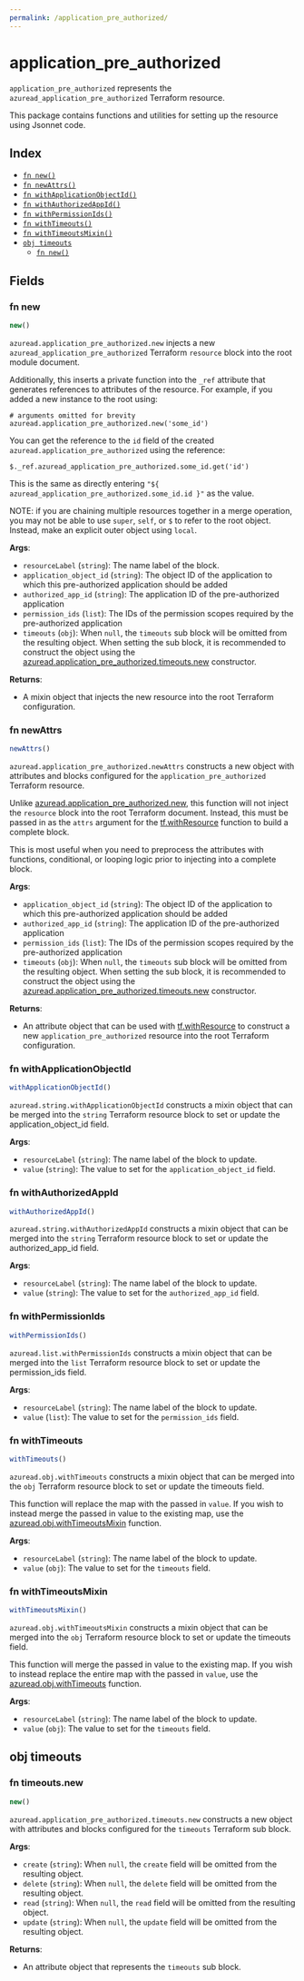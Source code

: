 ```yaml
---
permalink: /application_pre_authorized/
---
```


# application_pre_authorized

`application_pre_authorized` represents the `azuread_application_pre_authorized` Terraform resource.



This package contains functions and utilities for setting up the resource using Jsonnet code.


## Index

* [`fn new()`](#fn-new)
* [`fn newAttrs()`](#fn-newattrs)
* [`fn withApplicationObjectId()`](#fn-withapplicationobjectid)
* [`fn withAuthorizedAppId()`](#fn-withauthorizedappid)
* [`fn withPermissionIds()`](#fn-withpermissionids)
* [`fn withTimeouts()`](#fn-withtimeouts)
* [`fn withTimeoutsMixin()`](#fn-withtimeoutsmixin)
* [`obj timeouts`](#obj-timeouts)
  * [`fn new()`](#fn-timeoutsnew)

## Fields

### fn new

```ts
new()
```


`azuread.application_pre_authorized.new` injects a new `azuread_application_pre_authorized` Terraform `resource`
block into the root module document.

Additionally, this inserts a private function into the `_ref` attribute that generates references to attributes of the
resource. For example, if you added a new instance to the root using:

    # arguments omitted for brevity
    azuread.application_pre_authorized.new('some_id')

You can get the reference to the `id` field of the created `azuread.application_pre_authorized` using the reference:

    $._ref.azuread_application_pre_authorized.some_id.get('id')

This is the same as directly entering `"${ azuread_application_pre_authorized.some_id.id }"` as the value.

NOTE: if you are chaining multiple resources together in a merge operation, you may not be able to use `super`, `self`,
or `$` to refer to the root object. Instead, make an explicit outer object using `local`.

**Args**:
  - `resourceLabel` (`string`): The name label of the block.
  - `application_object_id` (`string`): The object ID of the application to which this pre-authorized application should be added
  - `authorized_app_id` (`string`): The application ID of the pre-authorized application
  - `permission_ids` (`list`): The IDs of the permission scopes required by the pre-authorized application
  - `timeouts` (`obj`):  When `null`, the `timeouts` sub block will be omitted from the resulting object. When setting the sub block, it is recommended to construct the object using the [azuread.application_pre_authorized.timeouts.new](#fn-application_pre_authorizedtimeoutsnew) constructor.

**Returns**:
- A mixin object that injects the new resource into the root Terraform configuration.


### fn newAttrs

```ts
newAttrs()
```


`azuread.application_pre_authorized.newAttrs` constructs a new object with attributes and blocks configured for the `application_pre_authorized`
Terraform resource.

Unlike [azuread.application_pre_authorized.new](#fn-application_pre_authorizednew), this function will not inject the `resource`
block into the root Terraform document. Instead, this must be passed in as the `attrs` argument for the
[tf.withResource](https://github.com/tf-libsonnet/core/tree/main/docs#fn-withresource) function to build a complete block.

This is most useful when you need to preprocess the attributes with functions, conditional, or looping logic prior to
injecting into a complete block.

**Args**:
  - `application_object_id` (`string`): The object ID of the application to which this pre-authorized application should be added
  - `authorized_app_id` (`string`): The application ID of the pre-authorized application
  - `permission_ids` (`list`): The IDs of the permission scopes required by the pre-authorized application
  - `timeouts` (`obj`):  When `null`, the `timeouts` sub block will be omitted from the resulting object. When setting the sub block, it is recommended to construct the object using the [azuread.application_pre_authorized.timeouts.new](#fn-application_pre_authorizedtimeoutsnew) constructor.

**Returns**:
  - An attribute object that can be used with [tf.withResource](https://github.com/tf-libsonnet/core/tree/main/docs#fn-withresource) to construct a new `application_pre_authorized` resource into the root Terraform configuration.


### fn withApplicationObjectId

```ts
withApplicationObjectId()
```

`azuread.string.withApplicationObjectId` constructs a mixin object that can be merged into the `string`
Terraform resource block to set or update the application_object_id field.



**Args**:
  - `resourceLabel` (`string`): The name label of the block to update.
  - `value` (`string`): The value to set for the `application_object_id` field.


### fn withAuthorizedAppId

```ts
withAuthorizedAppId()
```

`azuread.string.withAuthorizedAppId` constructs a mixin object that can be merged into the `string`
Terraform resource block to set or update the authorized_app_id field.



**Args**:
  - `resourceLabel` (`string`): The name label of the block to update.
  - `value` (`string`): The value to set for the `authorized_app_id` field.


### fn withPermissionIds

```ts
withPermissionIds()
```

`azuread.list.withPermissionIds` constructs a mixin object that can be merged into the `list`
Terraform resource block to set or update the permission_ids field.



**Args**:
  - `resourceLabel` (`string`): The name label of the block to update.
  - `value` (`list`): The value to set for the `permission_ids` field.


### fn withTimeouts

```ts
withTimeouts()
```

`azuread.obj.withTimeouts` constructs a mixin object that can be merged into the `obj`
Terraform resource block to set or update the timeouts field.

This function will replace the map with the passed in `value`. If you wish to instead merge the
passed in value to the existing map, use the [azuread.obj.withTimeoutsMixin](TODO) function.

**Args**:
  - `resourceLabel` (`string`): The name label of the block to update.
  - `value` (`obj`): The value to set for the `timeouts` field.


### fn withTimeoutsMixin

```ts
withTimeoutsMixin()
```

`azuread.obj.withTimeoutsMixin` constructs a mixin object that can be merged into the `obj`
Terraform resource block to set or update the timeouts field.

This function will merge the passed in value to the existing map. If you wish
to instead replace the entire map with the passed in `value`, use the [azuread.obj.withTimeouts](TODO)
function.


**Args**:
  - `resourceLabel` (`string`): The name label of the block to update.
  - `value` (`obj`): The value to set for the `timeouts` field.


## obj timeouts



### fn timeouts.new

```ts
new()
```


`azuread.application_pre_authorized.timeouts.new` constructs a new object with attributes and blocks configured for the `timeouts`
Terraform sub block.



**Args**:
  - `create` (`string`):  When `null`, the `create` field will be omitted from the resulting object.
  - `delete` (`string`):  When `null`, the `delete` field will be omitted from the resulting object.
  - `read` (`string`):  When `null`, the `read` field will be omitted from the resulting object.
  - `update` (`string`):  When `null`, the `update` field will be omitted from the resulting object.

**Returns**:
  - An attribute object that represents the `timeouts` sub block.
